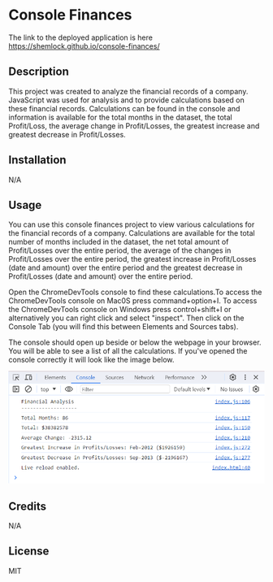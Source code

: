 # Console Finances
The link to the deployed application is here https://shemlock.github.io/console-finances/

## Description
This project was created to analyze the financial records of a company. JavaScript was used for analysis and to provide calculations based on these financial records. Calculations can be found in the console and information is available for the total months in the dataset, the total Profit/Loss, the average change in Profit/Losses, the greatest increase and greatest decrease in Profit/Losses. 

## Installation
N/A

## Usage
You can use this console finances project to view various calculations for the financial records of a company. Calculations are available for the total number of months included in the dataset, the net total amount of Profit/Losses over the entire period, the average of the changes in Profit/Losses over the entire period, the greatest increase in Profit/Losses (date and amount) over the entire period and the greatest decrease in Profit/Losses (date and amount) over the entire period.

Open the ChromeDevTools console to find these calculations.To access the ChromeDevTools console on Mac0S press command+option+I. To access the ChromeDevTools console on Windows press control+shift+I or alternatively you can right click and select "inspect". Then click on the Console Tab (you will find this between Elements and Sources tabs).

The console should open up beside or below the webpage in your browser. You will be able to see a list of all the calculations. If you've opened the console correctly it will look like the image below. 

![alt text](assets/images/screenshot.png)

## Credits
N/A

## License
MIT
